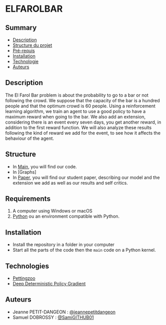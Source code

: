 # ELFAROLBAR

## Summary

- [Description](#description)
- [Structure du projet](#structure)
- [Pré-requis](#pré-requis)
- [Installation](#installation)
- [Technologie](#technologie)
- [Auteurs](#auteurs)

## Description

The El Farol Bar problem is about the probability to go to a bar or not following the crowd. We suppose that the capacity of the bar is a hundred people and that the optimum crowd is 60 people. Using a reinforcement learning algorithm, we train an agent to use a good policy to have a maximum reward when going to the bar. 
We also add an extension, considering there is an event every seven days, you get another reward, in addition to the first reward function. We will also analyze these results following the kind of reward we add for the event, to see how it affects the behaviour of the agent.  

## Structure

- In [Main](https://github.com/janoudetp/Programmation2023/blob/main/Slides.Rmd), you will find our code.
- In [Graphs]
- In [Paper](https://github.com/janoudetp/Programmation2023/blob/main/Programme.ipynb), you will find our student paper, describing our model and the extension we add as well as our results and self critics. 

## Requirements 

1. A computer using Windows or macOS
2. [Python](https://www.python.org/downloads/) ou an environment compatible with Python. 

## Installation

- Install the repository in a folder in your computer
- Start all the parts of the code then the ```main``` code on a Python kernel. 

## Technologies

- [Pettingzoo](https://pettingzoo.farama.org/index.html)
- [Deep Deterministic Policy Gradient](https://spinningup.openai.com/en/latest/algorithms/ddpg.html)

## Auteurs

- Jeanne PETIT-DANGEON : [@jeannepetitdangeon](https://github.com/jeannepetitdangeon)
- Samuel DOBROSSY : [@SamiGITHUB01](https://github.com/SamiGITHUB01)

